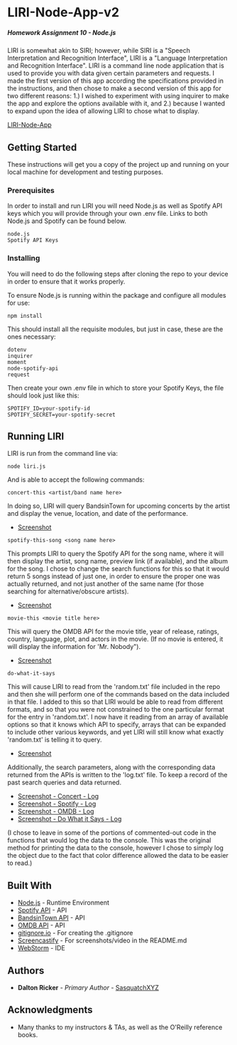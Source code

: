 # LIRI-Node-App-v2

##### Homework Assignment 10 - Node.js

LIRI is somewhat akin to SIRI; however, while SIRI is a "Speech Interpretation and Recognition Interface", LIRI is a "Language Interpretation and Recognition Interface".  LIRI is a command line node application that is used to provide you with data given certain parameters and requests.  I made the first version of this app according the specifications provided in the instructions, and then chose to make a second version of this app for two different reasons: 1.) I wished to experiment with using inquirer to make the app and explore the options available with it, and 2.) because I wanted to expand upon the idea of allowing LIRI to chose what to display.

[LIRI-Node-App](screenshots/LIRIBotv2.gif) 

## Getting Started

These instructions will get you a copy of the project up and running on your local machine for development and testing purposes.

### Prerequisites

In order to install and run LIRI you will need Node.js as well as Spotify API keys which you will provide through your own .env file.  Links to both Node.js and Spotify can be found below.

```
node.js
Spotify API Keys
```

### Installing

You will need to do the following steps after cloning the repo to your device in order to ensure that it works properly.

To ensure Node.js is running within the package and configure all modules for use:

```
npm install
```

This should install all the requisite modules, but just in case, these are the ones necessary:

```
dotenv
inquirer
moment
node-spotify-api
request
```

Then create your own .env file in which to store your Spotify Keys, the file should look just like this:

```
SPOTIFY_ID=your-spotify-id
SPOTIFY_SECRET=your-spotify-secret
```

## Running LIRI

LIRI is run from the command line via:

```
node liri.js
```

And is able to accept the following commands:

```
concert-this <artist/band name here>
```

In doing so, LIRI will query BandsinTown for upcoming concerts by the artist and display the venue, location, and date of the performance.  
* [Screenshot](screenshots/concert-screenshot.png) 

```
spotify-this-song <song name here>
```

This prompts LIRI to query the Spotify API for the song name, where it will then display the artist, song name, preview link (if available), and the album for the song.  I chose to change the search functions for this so that it would return 5 songs instead of just one, in order to ensure the proper one was actually returned, and not just another of the same name (for those searching for alternative/obscure artists).
* [Screenshot](screenshots/spotify-screenshot.png) 

```
movie-this <movie title here>
```

This will query the OMDB API for the movie title, year of release, ratings, country, language, plot, and actors in the movie.  (If no movie is entered, it will display the information for 'Mr. Nobody").
* [Screenshot](screenshots/movie-screenshot.png) 

```
do-what-it-says
```

This will cause LIRI to read from the 'random.txt' file included in the repo and then she will perform one of the commands based on the data included in that file.  I added to this so that LIRI would be able to read from different formats, and so that you were not constrained to the one particular format for the entry in 'random.txt'.  I now have it reading from an array of available options so that it knows which API to specify, arrays that can be expanded to include other various keywords, and yet LIRI will still know what exactly 'random.txt' is telling it to query.
* [Screenshot](screenshots/youpick-screenshot.png) 

Additionally, the search parameters, along with the corresponding data returned from the APIs is written to the 'log.txt' file.  To keep a record of the past search queries and data returned.
* [Screenshot - Concert - Log](screenshots/concert-log-screenshot.png)
* [Screenshot - Spotify - Log](screenshots/spotify-log-screenshot.png)
* [Screenshot - OMDB - Log](screenshots/movie-log-screenshot.png)
* [Screenshot - Do What it Says - Log](screenshots/youpick-log-screenshot.png)

(I chose to leave in some of the portions of commented-out code in the functions that would log the data to the console.  This was the original method for printing the data to the console, however I chose to simply log the object due to the fact that color difference allowed the data to be easier to read.)

## Built With

* [Node.js](https://nodejs.org/en/) - Runtime Environment
* [Spotify API](https://developer.spotify.com/documentation/web-api/) - API
* [BandsinTown API](http://www.artists.bandsintown.com/bandsintown-api) - API
* [OMDB API](http://www.omdbapi.com/) - API
* [gitignore.io](https://www.gitignore.io/) - For creating the .gitignore
* [Screencastify](https://www.screencastify.com/) - For screenshots/video in the README.md
* [WebStorm](https://www.jetbrains.com/webstorm/) - IDE

## Authors

* **Dalton Ricker** - *Primary Author* - [SasquatchXYZ](https://github.com/SasquatchXYZ)

## Acknowledgments
* Many thanks to my instructors & TAs, as well as the O'Reilly reference books.